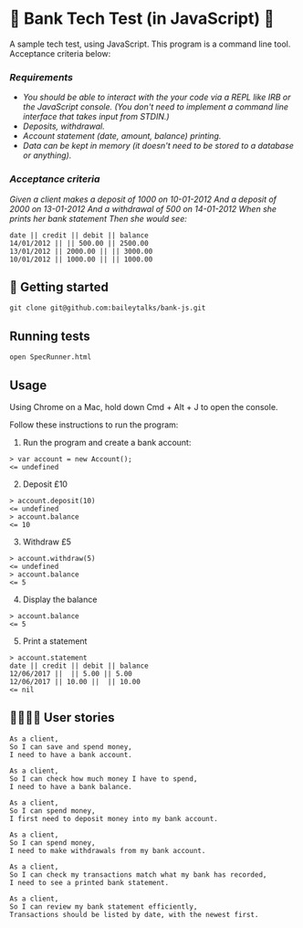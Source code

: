 # 🏦 Bank Tech Test (in JavaScript) 🏦

A sample tech test, using JavaScript. This program is a command line tool. Acceptance criteria below:

### *Requirements*
* *You should be able to interact with the your code via a REPL like IRB or the JavaScript console. (You don't need to implement a command line interface that takes input from STDIN.)*
* *Deposits, withdrawal.*
* *Account statement (date, amount, balance) printing.*
* *Data can be kept in memory (it doesn't need to be stored to a database or anything).*

### *Acceptance criteria*

*Given a client makes a deposit of 1000 on 10-01-2012 And a deposit of 2000 on 13-01-2012 And a withdrawal of 500 on 14-01-2012 When she prints her bank statement Then she would see:*
```
date || credit || debit || balance
14/01/2012 || || 500.00 || 2500.00
13/01/2012 || 2000.00 || || 3000.00
10/01/2012 || 1000.00 || || 1000.00
```

## 🏁 Getting started
````
git clone git@github.com:baileytalks/bank-js.git
````
## Running tests

````
open SpecRunner.html
````

## Usage
Using Chrome on a Mac, hold down Cmd + Alt + J to open the console.

Follow these instructions to run the program:

1. Run the program and create a bank account:
````
> var account = new Account();
<= undefined
````
2. Deposit £10
````
> account.deposit(10)
<= undefined
> account.balance
<= 10
````
3. Withdraw £5
````
> account.withdraw(5)
<= undefined
> account.balance
<= 5
````
4. Display the balance
````
> account.balance
<= 5
````
5. Print a statement
````
> account.statement
date || credit || debit || balance
12/06/2017 ||  || 5.00 || 5.00
12/06/2017 || 10.00 ||  || 10.00
<= nil
````

## 👨‍👩‍👧‍👦 User stories
```
As a client,
So I can save and spend money,
I need to have a bank account.

As a client,
So I can check how much money I have to spend,
I need to have a bank balance.

As a client,
So I can spend money,
I first need to deposit money into my bank account.

As a client,
So I can spend money,
I need to make withdrawals from my bank account.

As a client,
So I can check my transactions match what my bank has recorded,
I need to see a printed bank statement.

As a client,
So I can review my bank statement efficiently,
Transactions should be listed by date, with the newest first.
```
